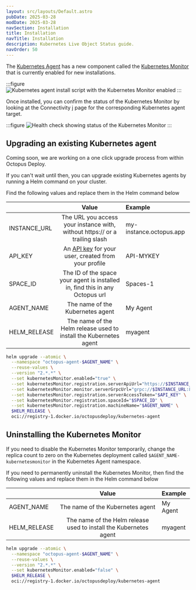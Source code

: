 ```yaml
---
layout: src/layouts/Default.astro
pubDate: 2025-03-28
modDate: 2025-03-28
navSection: Installation
title: Installation
navTitle: Installation
description: Kubernetes Live Object Status guide.
navOrder: 50
---
```


The [Kubernetes Agent](/docs/kubernetes/targets/kubernetes-agent) has a new component called the [Kubernetes Monitor](/docs/kubernetes/targets/kubbernetes-agent/kubernetes-monitor) that is currently enabled for new installations.

:::figure
![Kubernetes agent install script with the Kubernetes Monitor enabled](/docs/kubernetes/live-object-status/agent-install-script.png)
:::

Once installed, you can confirm the status of the Kubernetes Monitor by looking at the Connectivity j page for the corresponding Kubernetes agent target.

:::figure
![Health check showing status of the Kubernetes Monitor](/docs/kubernetes/live-object-status/kubernetes-agent-health-check.png)
:::

## Upgrading an existing Kubernetes agent

Coming soon, we are working on a one click upgrade process from within Octopus Deploy.

If you can't wait until then, you can upgrade existing Kubernetes agents by running a Helm command on your cluster.

Find the following values and replace them in the Helm command below

|              |                                                 Value                                                  | Example                |
| :----------- | :----------------------------------------------------------------------------------------------------: | :--------------------- |
| INSTANCE_URL |              The URL you access your instance with, without https:// or a trailing slash               | my-instance.octopus.app |
| API_KEY      | An [API key](/docs/octopus-rest-api/how-to-create-an-api-key) for your user, created from your profile | API-MYKEY              |
| SPACE_ID     |              The ID of the space your agent is installed in, find this in any Octopus url              | Spaces-1               |
| AGENT_NAME   |                                    The name of the Kubernetes agent                                    | My Agent               |
| HELM_RELEASE |                   The name of the Helm release used to install the Kubernetes agent                    | myagent                |

```bash
helm upgrade --atomic \
  --namespace "octopus-agent-$AGENT_NAME" \
  --reuse-values \
  --version "2.*.*" \
  --set kubernetesMonitor.enabled="true" \
  --set kubernetesMonitor.registration.serverApiUrl="https://$INSTANCE_URL/" \
  --set kubernetesMonitor.monitor.serverGrpcUrl="grpc://$INSTANCE_URL:8443" \
  --set kubernetesMonitor.registration.serverAccessToken="$API_KEY" \
  --set kubernetesMonitor.registration.spaceId="$SPACE_ID" \
  --set kubernetesMonitor.registration.machineName="$AGENT_NAME" \
  $HELM_RELEASE \
  oci://registry-1.docker.io/octopusdeploy/kubernetes-agent
```

## Uninstalling the Kubernetes Monitor

If you need to disable the Kubernetes Monitor temporarily, change the replica count to zero on the Kubernetes deployment called `$AGENT_NAME-kubernetesmonitor` in the Kubernetes Agent namespace.

If you need to permanently uninstall the Kubernetes Monitor, then find the following values and replace them in the Helm command below

|              |                                                 Value                                                  | Example                |
| :----------- | :----------------------------------------------------------------------------------------------------: | :--------------------- |
| AGENT_NAME   |                                    The name of the Kubernetes agent                                    | My Agent               |
| HELM_RELEASE |                   The name of the Helm release used to install the Kubernetes agent                    | myagent                |

```bash
helm upgrade --atomic \
  --namespace "octopus-agent-$AGENT_NAME" \
  --reuse-values \
  --version "2.*.*" \
  --set kubernetesMonitor.enabled="false" \
  $HELM_RELEASE \
  oci://registry-1.docker.io/octopusdeploy/kubernetes-agent
```
